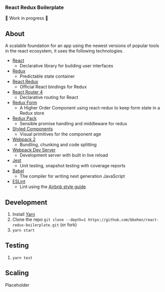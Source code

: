 ### React Redux Boilerplate

:construction: Work in progress :construction:

## About

A scalable foundation for an app using the newest versions of popular tools in the react ecosystem, it uses the following technologies.

* [React](https://github.com/facebook/react)
  * Declarative library for building user interfaces
* [Redux](https://github.com/reactjs/redux)
  * Predictable state container
* [React Redux](https://github.com/reactjs/react-redux)
  * Official React bindings for Redux
* [React Router 4](https://github.com/ReactTraining/react-router)
  * Declarative routing for React
* [Redux Form](https://github.com/erikras/redux-form)
  * A Higher Order Component using react-redux to keep form state in a Redux store
* [Redux Pack](https://github.com/lelandrichardson/redux-pack)
  * Sensible promise handling and middleware for redux
* [Styled Components](https://github.com/styled-components/styled-components)
  * Visual primitives for the component age
* [Webpack 2](https://github.com/webpack/webpack)
  * Bundling, chunking and code splitting
* [Webpack Dev Server](https://github.com/webpack/webpack-dev-server)
  * Development server with built in live reload
* [Jest](https://github.com/facebook/jest)
  * Unit testing, snapshot testing with coverage reports
* [Babel](https://github.com/babel/babel)
  * The compiler for writing next generation JavaScript
* [ESLint](https://github.com/eslint/eslint)
  * Lint using the [Airbnb style guide](https://github.com/airbnb/javascript)

## Development

1. Install [Yarn](https://yarnpkg.com/en/docs/getting-started)
2. Clone the repo `git clone --depth=1 https://github.com/bbohen/react-redux-boilerplate.git` (or fork)
3. `yarn start`

## Testing

1. `yarn test`

## Scaling

Placeholder
